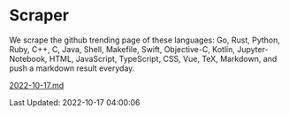 # Scraper

We scrape the github trending page of these languages: Go, Rust, Python, Ruby, C++, C, Java, Shell, Makefile, Swift, Objective-C, Kotlin, Jupyter-Notebook, HTML, JavaScript, TypeScript, CSS, Vue, TeX, Markdown, and push a markdown result everyday.

[2022-10-17.md](https://github.com/yangwenmai/github-trending-backup/blob/master/2022-10-17.md)

Last Updated: 2022-10-17 04:00:06